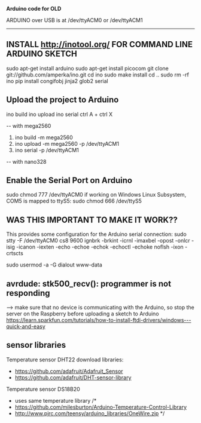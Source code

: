 **Arduino code for OLD**

ARDUINO over USB is at /dev/ttyACM0 or /dev/ttyACM1

---

## INSTALL http://inotool.org/ FOR COMMAND LINE ARDUINO SKETCH
sudo apt-get install arduino
sudo apt-get install picocom
git clone git://github.com/amperka/ino.git
cd ino
sudo make install
cd ..
sudo rm -rf ino
pip install congifobj jinja2 glob2 serial

## Upload the project to Arduino
ino build
ino upload
ino serial
ctrl A + ctrl X

-- with mega2560
1. ino build -m mega2560
2. ino upload -m mega2560 -p /dev/ttyACM1
3. ino serial -p /dev/ttyACM1

-- with nano328


## Enable the Serial Port on Arduino
sudo chmod 777 /dev/ttyACM0
if working on Windows Linux Subsystem, COM5 is mapped to ttyS5:
sudo chmod 666 /dev/ttyS5

## WAS THIS IMPORTANT TO MAKE IT WORK??
This provides some configuration for the Arduino serial connection:
sudo stty -F /dev/ttyACM0 cs8 9600 ignbrk -brkint -icrnl -imaxbel -opost -onlcr -isig -icanon -iexten -echo -echoe -echok -echoctl -echoke noflsh -ixon -crtscts

sudo usermod -a -G dialout www-data

## avrdude: stk500_recv(): programmer is not responding
--> make sure that no device is communicating with the Arduino, so stop the server on the Raspberry before uploading a sketch to Arduino
https://learn.sparkfun.com/tutorials/how-to-install-ftdi-drivers/windows---quick-and-easy

## sensor libraries
Temperature sensor DHT22
download libraries:
- https://github.com/adafruit/Adafruit_Sensor
- https://github.com/adafruit/DHT-sensor-library

Temperature sensor DS18B20
- uses same temperature library
/*
- https://github.com/milesburton/Arduino-Temperature-Control-Library
- http://www.pjrc.com/teensy/arduino_libraries/OneWire.zip
*/